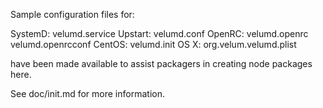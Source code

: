 Sample configuration files for:

SystemD: velumd.service
Upstart: velumd.conf
OpenRC:  velumd.openrc
         velumd.openrcconf
CentOS:  velumd.init
OS X:    org.velum.velumd.plist

have been made available to assist packagers in creating node packages here.

See doc/init.md for more information.
